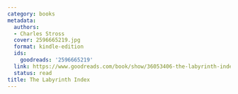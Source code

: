 ```yaml
---
category: books
metadata:
  authors:
  - Charles Stross
  cover: 2596665219.jpg
  format: kindle-edition
  ids:
    goodreads: '2596665219'
  link: https://www.goodreads.com/book/show/36053406-the-labyrinth-index
  status: read
title: The Labyrinth Index
---
```

